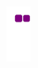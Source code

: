 ![snake gif](https://github.com/Deividadrian/Deivid-Adrian/blob/output/github-contribution-grid-snake.gif)
